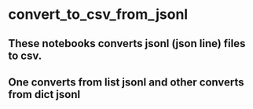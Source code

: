 # convert_to_csv_from_jsonl

## These notebooks converts jsonl (json line) files to csv.

## One converts from list jsonl and other converts from dict jsonl
